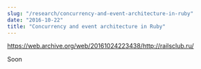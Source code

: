 ```yaml
---
slug: "/research/concurrency-and-event-architecture-in-ruby"
date: "2016-10-22"
title: "Concurrency and event architecture in Ruby"
---
```


https://web.archive.org/web/20161024223438/http://railsclub.ru/

Soon
